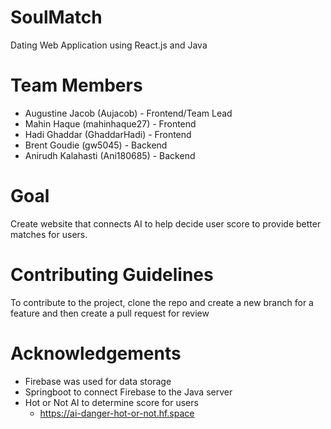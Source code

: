# SoulMatch
Dating Web Application using React.js and Java

# Team Members
- Augustine Jacob (Aujacob) - Frontend/Team Lead
- Mahin Haque (mahinhaque27) - Frontend
- Hadi Ghaddar (GhaddarHadi) - Frontend
- Brent Goudie (gw5045) - Backend
- Anirudh Kalahasti (Ani180685) - Backend

# Goal
Create website that connects AI to help decide user score to provide better matches for users.

# Contributing Guidelines
To contribute to the project, clone the repo and create a new branch for a feature and then create a 
pull request for review

# Acknowledgements
- Firebase was used for data storage 
- Springboot to connect Firebase to the Java server
- Hot or Not AI to determine score for users
    - https://ai-danger-hot-or-not.hf.space
